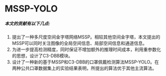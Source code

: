 # MSSP-YOLO

##### 本文的贡献有以下几点:
1. 提出了一种多尺度空间金字塔网络MSSP。相较其他空间金字塔，本文提出的MSSP可以同时关注图像的全局空间信息、局部空间信息和通道信息。
2. 为进一步提高检测精度，同时保证不增加额外的推理时间成本，利用重参数化的思想，设计了C3-DBB模块。
3. 设计了一种新的基于MSSP和C3-DBB的口罩佩戴检测算法MSSP-YOLO。在两种公共口罩数据集上的实验结果表明，所提出的算法优于其他主流算法。


